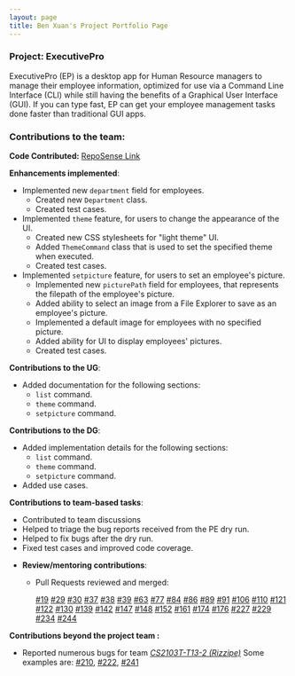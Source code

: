 ```yaml
---
layout: page
title: Ben Xuan's Project Portfolio Page
---
```



### Project: ExecutivePro
ExecutivePro (EP) is a desktop app for Human Resource managers to manage their employee information, optimized for use via a Command Line Interface (CLI) while still having the benefits of a Graphical User Interface (GUI). If you can type fast, EP can get your employee management tasks done faster than traditional GUI apps.

### Contributions to the team:

**Code Contributed:**
[RepoSense Link](https://nus-cs2103-ay2223s2.github.io/tp-dashboard/?search=abenx162&breakdown=true)


**Enhancements implemented**:

- Implemented new `department` field for employees.
  - Created new `Department` class.
  - Created test cases.
- Implemented `theme` feature, for users to change the appearance of the UI.
  - Created new CSS stylesheets for "light theme" UI.
  - Added `ThemeCommand` class that is used to set the specified theme when executed.
  - Created test cases.
- Implemented `setpicture` feature, for users to set an employee's picture.
  - Implemented new `picturePath` field for employees, that represents the filepath of the employee's picture.
  - Added ability to select an image from a File Explorer to save as an employee's picture.
  - Implemented a default image for employees with no specified picture.
  - Added ability for UI to display employees' pictures.
  - Created test cases.

**Contributions to the UG**:
- Added documentation for the following sections:
  - `list` command.
  - `theme` command.
  - `setpicture` command.


**Contributions to the DG**:
- Added implementation details for the following sections:
  - `list` command.
  - `theme` command.
  - `setpicture` command.
- Added use cases.

**Contributions to team-based tasks**:
- Contributed to team discussions
- Helped to triage the bug reports received from the PE dry run.
- Helped to fix bugs after the dry run.
- Fixed test cases and improved code coverage.

* **Review/mentoring contributions**:

  * Pull Requests reviewed and merged:

    [#19](https://github.com/AY2223S2-CS2103T-W09-4/tp/pull/19)
    [#29](https://github.com/AY2223S2-CS2103T-W09-4/tp/pull/29)
    [#30](https://github.com/AY2223S2-CS2103T-W09-4/tp/pull/30)
    [#37](https://github.com/AY2223S2-CS2103T-W09-4/tp/pull/37)
    [#38](https://github.com/AY2223S2-CS2103T-W09-4/tp/pull/38)
    [#39](https://github.com/AY2223S2-CS2103T-W09-4/tp/pull/39)
    [#63](https://github.com/AY2223S2-CS2103T-W09-4/tp/pull/63)
    [#77](https://github.com/AY2223S2-CS2103T-W09-4/tp/pull/77)
    [#84](https://github.com/AY2223S2-CS2103T-W09-4/tp/pull/84)
    [#86](https://github.com/AY2223S2-CS2103T-W09-4/tp/pull/86)
    [#89](https://github.com/AY2223S2-CS2103T-W09-4/tp/pull/89)
    [#91](https://github.com/AY2223S2-CS2103T-W09-4/tp/pull/91)
    [#106](https://github.com/AY2223S2-CS2103T-W09-4/tp/pull/106)
    [#110](https://github.com/AY2223S2-CS2103T-W09-4/tp/pull/110)
    [#121](https://github.com/AY2223S2-CS2103T-W09-4/tp/pull/121)
    [#122](https://github.com/AY2223S2-CS2103T-W09-4/tp/pull/122)
    [#130](https://github.com/AY2223S2-CS2103T-W09-4/tp/pull/130)
    [#139](https://github.com/AY2223S2-CS2103T-W09-4/tp/pull/139)
    [#142](https://github.com/AY2223S2-CS2103T-W09-4/tp/pull/142)
    [#147](https://github.com/AY2223S2-CS2103T-W09-4/tp/pull/147)
    [#148](https://github.com/AY2223S2-CS2103T-W09-4/tp/pull/148)
    [#152](https://github.com/AY2223S2-CS2103T-W09-4/tp/pull/152)
    [#161](https://github.com/AY2223S2-CS2103T-W09-4/tp/pull/161)
    [#174](https://github.com/AY2223S2-CS2103T-W09-4/tp/pull/174)
    [#176](https://github.com/AY2223S2-CS2103T-W09-4/tp/pull/176)
    [#227](https://github.com/AY2223S2-CS2103T-W09-4/tp/pull/227)
    [#229](https://github.com/AY2223S2-CS2103T-W09-4/tp/pull/229)
    [#234](https://github.com/AY2223S2-CS2103T-W09-4/tp/pull/234)
    [#244](https://github.com/AY2223S2-CS2103T-W09-4/tp/pull/244)

**Contributions beyond the project team :**
- Reported numerous bugs for team [_CS2103T-T13-2 (Rizzipe)_](https://github.com/AY2223S2-CS2103T-T13-2/tp)
  Some examples are: [#210](https://github.com/AY2223S2-CS2103T-T13-2/tp/issues/210),
  [#222](https://github.com/AY2223S2-CS2103T-T13-2/tp/issues/222),
  [#241](https://github.com/AY2223S2-CS2103T-T13-2/tp/issues/241)
